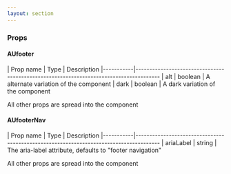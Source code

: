 ```yaml
---
layout: section
---
```


### Props

#### AUfooter

| Prop name | Type    | Description
|-----------|---------------------------------------------------------------------------------------
| alt         | boolean  | A alternate variation of the component
| dark        | boolean | A dark variation of the component

All other props are spread into the component

#### AUfooterNav

| Prop name | Type    | Description
|-----------|---------------------------------------------------------------------------------------
| ariaLabel | string  | The aria-label attribute, defaults to "footer navigation"

All other props are spread into the component
